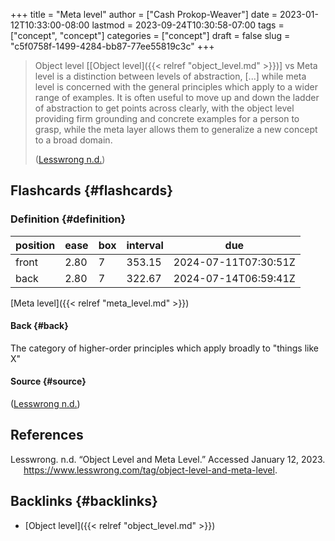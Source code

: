 +++
title = "Meta level"
author = ["Cash Prokop-Weaver"]
date = 2023-01-12T10:33:00-08:00
lastmod = 2023-09-24T10:30:58-07:00
tags = ["concept", "concept"]
categories = ["concept"]
draft = false
slug = "c5f0758f-1499-4284-bb87-77ee55819c3c"
+++

> Object level [[Object level]({{< relref "object_level.md" >}})] vs Meta level is a distinction between levels of abstraction, [...] while meta level is concerned with the general principles which apply to a wider range of examples. It is often useful to move up and down the ladder of abstraction to get points across clearly, with the object level providing firm grounding and concrete examples for a person to grasp, while the meta layer allows them to generalize a new concept to a broad domain.
>
> (<a href="#citeproc_bib_item_1">Lesswrong n.d.</a>)


## Flashcards {#flashcards}


### Definition {#definition}

| position | ease | box | interval | due                  |
|----------|------|-----|----------|----------------------|
| front    | 2.80 | 7   | 353.15   | 2024-07-11T07:30:51Z |
| back     | 2.80 | 7   | 322.67   | 2024-07-14T06:59:41Z |

[Meta level]({{< relref "meta_level.md" >}})


#### Back {#back}

The category of higher-order principles which apply broadly to "things like X"


#### Source {#source}

(<a href="#citeproc_bib_item_1">Lesswrong n.d.</a>)

## References

<style>.csl-entry{text-indent: -1.5em; margin-left: 1.5em;}</style><div class="csl-bib-body">
  <div class="csl-entry"><a id="citeproc_bib_item_1"></a>Lesswrong. n.d. “Object Level and Meta Level.” Accessed January 12, 2023. <a href="https://www.lesswrong.com/tag/object-level-and-meta-level">https://www.lesswrong.com/tag/object-level-and-meta-level</a>.</div>
</div>


## Backlinks {#backlinks}

-   [Object level]({{< relref "object_level.md" >}})
